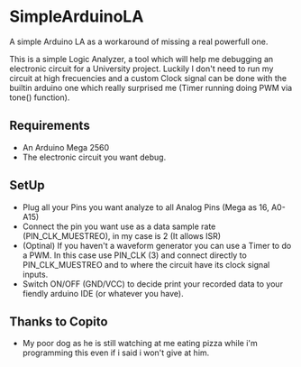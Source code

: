 # SimpleArduinoLA
A simple Arduino LA as a workaround of missing a real powerfull one.

This is a simple Logic Analyzer, a tool which will help me debugging an electronic circuit for a University project. 
Luckily I don't need to run my circuit at high frecuencies and a custom Clock signal can be done with the builtin arduino one which really surprised me (Timer running doing PWM via tone() function).

## Requirements
* An Arduino Mega 2560
* The electronic circuit you want debug.

## SetUp
* Plug all your Pins you want analyze to all Analog Pins (Mega as 16, A0-A15)
* Connect the pin you want use as a data sample rate (PIN_CLK_MUESTREO), in my case is 2 (It allows ISR)
* (Optinal) If you haven't a waveform generator you can use a Timer to do a PWM. In this case use PIN_CLK (3) and connect directly to PIN_CLK_MUESTREO and to where the circuit have its clock signal inputs.
* Switch ON/OFF (GND/VCC) to decide print your recorded data to your fiendly arduino IDE (or whatever you have).

## Thanks to Copito
* My poor dog as he is still watching at me eating pizza while i'm programming this even if i said i won't give at him.
